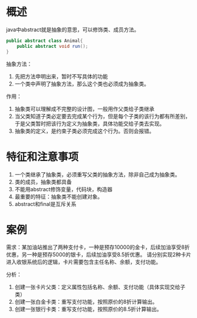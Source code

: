 # 概述
java中abstract就是抽象的意思，可以修饰类、成员方法。
```java
public abstract class Animal{
	public abstract void run();
}
```
抽象方法：
1. 先把方法申明出来，暂时不写具体的功能
2. 一个类中声明了抽象方法，那么这个类也必须成为抽象类。

作用：
1. 抽象类可以理解成不完整的设计图，一般用作父类给子类继承
2. 当父类知道子类必定要去完成某个行为，但是每个子类的该行为都有所差别，于是父类暂时把该行为定义为抽象类，具体功能交给子类去实现。
3. 抽象类的定义，是约束子类必须完成这个行为。否则会报错。

# 特征和注意事项
1. 一个类继承了抽象类，必须重写父类的抽象方法，除非自己成为抽象类。
2. 类的成员，抽象类都具备
3. 不能用abstract修饰变量，代码块，构造器
4. 最重要的特征：抽象类不能创建对象。
5. abstract和final是互斥关系


# 案例
需求：某加油站推出了两种支付卡，一种是预存10000的金卡，后续加油享受8折优惠，另一种是预存5000的银卡，后续加油享受8.5折优惠。
请分别实现2种卡片进入收银系统后的逻辑，卡片需要包含主任名称、余额，支付功能。

分析：
1. 创建一张卡片父类：定义属性包括名称、余额、支付功能（具体实现交给子类）
2. 创建一张白金卡类：重写支付功能，按照原价的8折计算输出。
3. 创建一张银行卡类：重写支付功能，按照原价的8.5折计算输出。